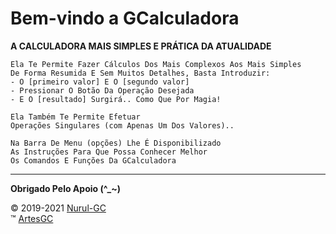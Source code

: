 ﻿# Bem-vindo a GCalculadora

**A CALCULADORA MAIS SIMPLES E PRÁTICA DA ATUALIDADE**

```
Ela Te Permite Fazer Cálculos Dos Mais Complexos Aos Mais Simples
De Forma Resumida E Sem Muitos Detalhes, Basta Introduzir:
- O [primeiro valor] E O [segundo valor]
- Pressionar O Botão Da Operação Desejada
- E O [resultado] Surgirá.. Como Que Por Magia!

Ela Também Te Permite Efetuar
Operações Singulares (com Apenas Um Dos Valores)..

Na Barra De Menu (opções) Lhe É Disponibilizado
As Instruções Para Que Possa Conhecer Melhor
Os Comandos E Funções Da GCalculadora
```

---

**Obrigado Pelo Apoio (^_~)**

&copy; 2019-2021 [Nurul-GC](mailto:nuruldecarvalho@gmail.com) \
&trade; [ArtesGC](https://artesgc.home.blog)
